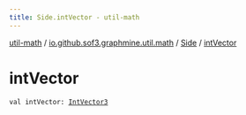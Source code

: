```yaml
---
title: Side.intVector - util-math
---
```


[util-math](../../index.html) / [io.github.sof3.graphmine.util.math](../index.html) / [Side](index.html) / [intVector](./int-vector.html)

# intVector

`val intVector: `[`IntVector3`](../-int-vector3/index.html)
